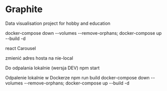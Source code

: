 # Graphite

Data visualisation project for hobby and education


docker-compose down --volumes --remove-orphans; docker-compose up --build -d

react Carousel

zmienić adres hosta na nie-local

Do odpalania lokalnie (wersja DEV)
npm start

Odpalenie lokalnie w Dockerze
npm run build
 docker-compose down --volumes --remove-orphans; docker-compose up --build -d

 
